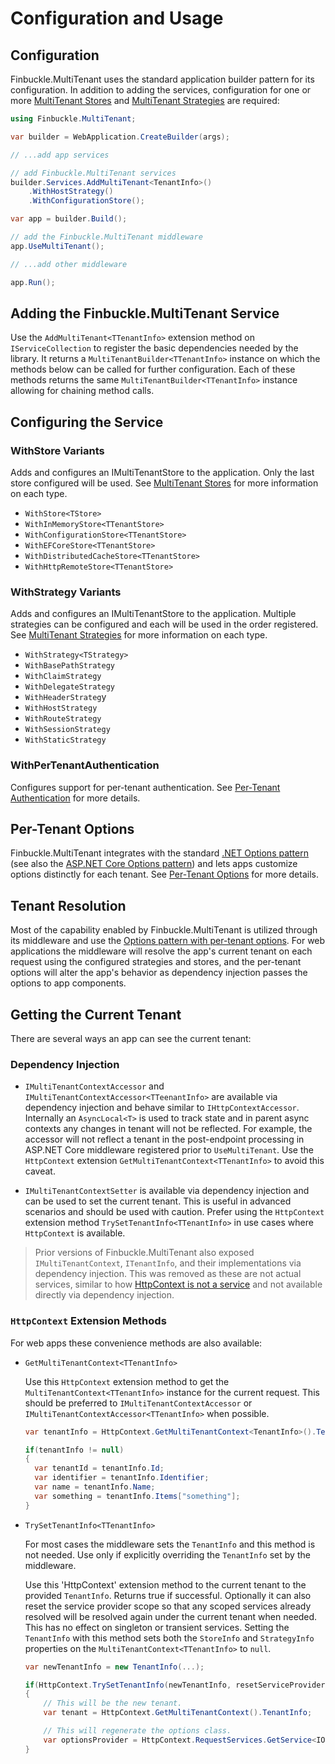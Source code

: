 # Configuration and Usage

## Configuration

Finbuckle.MultiTenant uses the standard application builder pattern for its configuration. In addition to adding the
services, configuration for one or more [MultiTenant Stores](Stores) and [MultiTenant Strategies](Strategies) are
required:

```csharp
using Finbuckle.MultiTenant;

var builder = WebApplication.CreateBuilder(args);

// ...add app services

// add Finbuckle.MultiTenant services
builder.Services.AddMultiTenant<TenantInfo>()
    .WithHostStrategy()
    .WithConfigurationStore();

var app = builder.Build();

// add the Finbuckle.MultiTenant middleware
app.UseMultiTenant();

// ...add other middleware

app.Run();
```

## Adding the Finbuckle.MultiTenant Service

Use the `AddMultiTenant<TTenantInfo>` extension method on `IServiceCollection` to register the basic dependencies
needed by the library. It returns a `MultiTenantBuilder<TTenantInfo>` instance on which the methods below can be called
for further configuration. Each of these methods returns the same `MultiTenantBuilder<TTenantInfo>` instance allowing
for chaining method calls.

## Configuring the Service

### WithStore Variants

Adds and configures an IMultiTenantStore to the application. Only the last store configured will be used.
See [MultiTenant Stores](Stores) for more information on each type.

- `WithStore<TStore>`
- `WithInMemoryStore<TTenantStore>`
- `WithConfigurationStore<TTenantStore>`
- `WithEFCoreStore<TTenantStore>`
- `WithDistributedCacheStore<TTenantStore>`
- `WithHttpRemoteStore<TTenantStore>`

### WithStrategy Variants

Adds and configures an IMultiTenantStore to the application. Multiple strategies can be configured and each will be used
in the order registered. See [MultiTenant Strategies](Strategies) for more information on each type.

- `WithStrategy<TStrategy>`
- `WithBasePathStrategy`
- `WithClaimStrategy`
- `WithDelegateStrategy`
- `WithHeaderStrateg`y
- `WithHostStrategy`
- `WithRouteStrategy`
- `WithSessionStrategy`
- `WithStaticStrategy`

### WithPerTenantAuthentication

Configures support for per-tenant authentication. See [Per-Tenant Authentication](Authentication) for more details.

## Per-Tenant Options

Finbuckle.MultiTenant integrates with the
standard [.NET Options pattern](https://learn.microsoft.com/en-us/dotnet/core/extensions/options) (see also the [ASP.NET
Core Options pattern](https://docs.microsoft.com/en-us/aspnet/core/fundamentals/configuration/options)) and lets apps
customize options distinctly for each tenant. See [Per-Tenant Options](Options) for more details.

## Tenant Resolution

Most of the capability enabled by Finbuckle.MultiTenant is utilized through its middleware and use
the [Options pattern with per-tenant options](Options). For web applications the middleware will resolve the app's
current tenant on each request using the configured strategies and stores, and the per-tenant
options will alter the app's behavior as dependency injection passes the options to app components.

## Getting the Current Tenant

There are several ways an app can see the current tenant:

### Dependency Injection

* `IMultiTenantContextAccessor` and `IMultiTenantContextAccessor<TTeenantInfo>` are available via dependency injection
  and behave similar to `IHttpContextAccessor`. Internally an `AsyncLocal<T>` is used to track state and in parent async
  contexts any changes in tenant will not be reflected. For example, the accessor will not reflect a tenant in the
  post-endpoint processing in ASP.NET Core middleware registered prior to `UseMultiTenant`. Use the `HttpContext`
  extension `GetMultiTenantContext<TTenantInfo>` to avoid this caveat.

* `IMultiTenantContextSetter` is available via dependency injection and can be used to set the current tenant. This is
  useful in advanced scenarios and should be used with caution. Prefer using the `HttpContext` extension
  method `TrySetTenantInfo<TTenantInfo>` in use cases where `HttpContext` is available.

> Prior versions of Finbuckle.MultiTenant also exposed `IMultiTenantContext`, `ITenantInfo`, and their implementations
> via dependency injection. This was removed as these are not actual services, similar to
> how [HttpContext is not a service](https://github.com/dotnet/aspnetcore/issues/47996#issuecomment-1529364233) and not
> available directly via dependency injection.

### `HttpContext` Extension Methods

For web apps these convenience methods are also available:

* `GetMultiTenantContext<TTenantInfo>`

  Use this `HttpContext` extension method to get the `MultiTenantContext<TTenantInfo>` instance for the current
  request. This should be preferred to `IMultiTenantContextAccessor` or `IMultiTenantContextAccessor<TTenantInfo>` when
  possible.

  ```csharp
  var tenantInfo = HttpContext.GetMultiTenantContext<TenantInfo>().TenantInfo;
  
  if(tenantInfo != null)
  {
    var tenantId = tenantInfo.Id;
    var identifier = tenantInfo.Identifier;
    var name = tenantInfo.Name;
    var something = tenantInfo.Items["something"];
  }
  ```

* `TrySetTenantInfo<TTenantInfo>`

  For most cases the middleware sets the `TenantInfo` and this method is not needed. Use only if explicitly
  overriding the `TenantInfo` set by the middleware.

  Use this 'HttpContext' extension method to the current tenant to the provided `TenantInfo`. Returns true if
  successful. Optionally it can also reset the service provider scope so that any scoped services already resolved will
  be
  resolved again under the current tenant when needed. This has no effect on singleton or transient services. Setting
  the `TenantInfo` with this method sets both the `StoreInfo` and `StrategyInfo` properties on
  the `MultiTenantContext<TTenantInfo>` to `null`.

  ```csharp
  var newTenantInfo = new TenantInfo(...);
  
  if(HttpContext.TrySetTenantInfo(newTenantInfo, resetServiceProvider: true))
  {
      // This will be the new tenant.
      var tenant = HttpContext.GetMultiTenantContext().TenantInfo;
  
      // This will regenerate the options class.
      var optionsProvider = HttpContext.RequestServices.GetService<IOptions<MyScopedOptions>>();
  }
  ```
